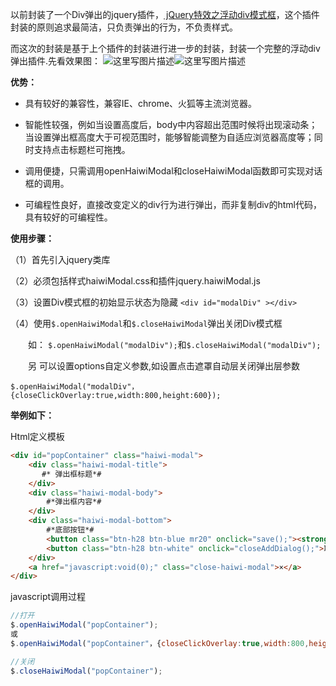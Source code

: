 以前封装了一个Div弹出的jquery插件，[ jQuery特效之浮动div模式框](http://blog.csdn.net/otengyue/article/details/43155881)，这个插件封装的原则追求最简洁，只负责弹出的行为，不负责样式。

而这次的封装是基于上个插件的封装进行进一步的封装，封装一个完整的浮动div弹出插件.先看效果图：
![这里写图片描述](http://img.blog.csdn.net/20160617152736681)![这里写图片描述](http://img.blog.csdn.net/20160617152754911)

**优势：**
- 具有较好的兼容性，兼容IE、chrome、火狐等主流浏览器。

- 智能性较强，例如当设置高度后，body中内容超出范围时候将出现滚动条；当设置弹出框高度大于可视范围时，能够智能调整为自适应浏览器高度等；同时支持点击标题栏可拖拽。

- 调用便捷，只需调用openHaiwiModal和closeHaiwiModal函数即可实现对话框的调用。

- 可编程性良好，直接改变定义的div行为进行弹出，而非复制div的html代码，具有较好的可编程性。


**使用步骤：**

（1）首先引入jquery类库

（2）必须包括样式haiwiModal.css和插件jquery.haiwiModal.js

（3）设置Div模式框的初始显示状态为隐藏
	`<div id="modalDiv" ></div>`

（4）使用`$.openHaiwiModal`和`$.closeHaiwiModal`弹出关闭Div模式框

　　如：
	`$.openHaiwiModal("modalDiv");`和`$.closeHaiwiModal("modalDiv");`

　　另 可以设置options自定义参数,如设置点击遮罩自动层关闭弹出层参数

`$.openHaiwiModal("modalDiv"，{closeClickOverlay:true,width:800,height:600});`


**举例如下：**

Html定义模板

```html
<div id="popContainer" class="haiwi-modal">
    <div class="haiwi-modal-title">
       #* 弹出框标题*#
    </div>
    <div class="haiwi-modal-body">
        #*弹出框内容*#
    </div>
    <div class="haiwi-modal-bottom">
        #*底部按钮*#
        <button class="btn-h28 btn-blue mr20" onclick="save();"><strong>保存</strong></button>
        <button class="btn-h28 btn-white" onclick="closeAddDialog();">取 消</button>
    </div>
    <a href="javascript:void(0);" class="close-haiwi-modal">×</a>
</div>
```

javascript调用过程

```javascript
//打开
$.openHaiwiModal("popContainer");
或
$.openHaiwiModal("popContainer"，{closeClickOverlay:true,width:800,height:600});

//关闭
$.closeHaiwiModal("popContainer");
```

